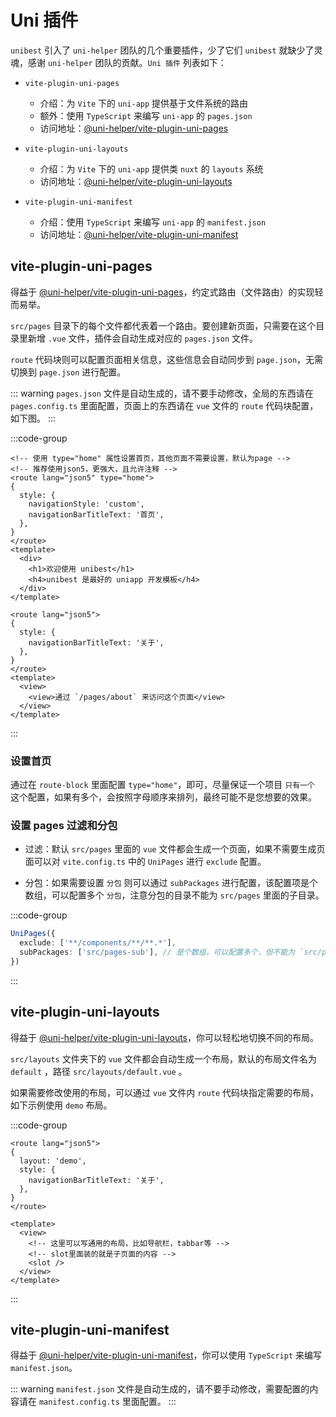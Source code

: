 # Uni 插件

`unibest` 引入了 `uni-helper` 团队的几个重要插件，少了它们 `unibest` 就缺少了灵魂，感谢 `uni-helper` 团队的贡献。`Uni 插件` 列表如下：

- `vite-plugin-uni-pages`

  - 介绍：为 `Vite` 下的 `uni-app` 提供基于文件系统的路由
  - 额外：使用 `TypeScript` 来编写 `uni-app` 的 `pages.json`
  - 访问地址：[@uni-helper/vite-plugin-uni-pages](https://github.com/uni-helper/vite-plugin-uni-pages)

- `vite-plugin-uni-layouts`

  - 介绍：为 `Vite` 下的 `uni-app` 提供类 `nuxt` 的 `layouts` 系统
  - 访问地址：[@uni-helper/vite-plugin-uni-layouts](https://github.com/uni-helper/vite-plugin-uni-layouts)

- `vite-plugin-uni-manifest`

  - 介绍：使用 `TypeScript` 来编写 `uni-app` 的 `manifest.json`
  - 访问地址：[@uni-helper/vite-plugin-uni-manifest](https://github.com/uni-helper/vite-plugin-uni-manifest)

## vite-plugin-uni-pages

得益于 [@uni-helper/vite-plugin-uni-pages](https://github.com/uni-helper/vite-plugin-uni-pages)，约定式路由（文件路由）的实现轻而易举。

`src/pages` 目录下的每个文件都代表着一个路由。要创建新页面，只需要在这个目录里新增 `.vue` 文件，插件会自动生成对应的 `pages.json` 文件。

`route` 代码块则可以配置页面相关信息，这些信息会自动同步到 `page.json`，无需切换到 `page.json` 进行配置。

::: warning
`pages.json` 文件是自动生成的，请不要手动修改，全局的东西请在 `pages.config.ts` 里面配置，页面上的东西请在 `vue` 文件的 `route` 代码块配置，如下图。
:::

:::code-group

```vue [src/pages/index.vue]
<!-- 使用 type="home" 属性设置首页，其他页面不需要设置，默认为page -->
<!-- 推荐使用json5，更强大，且允许注释 -->
<route lang="json5" type="home">
{
  style: {
    navigationStyle: 'custom',
    navigationBarTitleText: '首页',
  },
}
</route>
<template>
  <div>
    <h1>欢迎使用 unibest</h1>
    <h4>unibest 是最好的 uniapp 开发模板</h4>
  </div>
</template>
```

```vue [src/pages/about.vue]
<route lang="json5">
{
  style: {
    navigationBarTitleText: '关于',
  },
}
</route>
<template>
  <view>
    <view>通过 `/pages/about` 来访问这个页面</view>
  </view>
</template>
```

:::

### 设置首页

通过在 `route-block` 里面配置 `type="home"`，即可，尽量保证一个项目 `只有一个` 这个配置，如果有多个，会按照字母顺序来排列，最终可能不是您想要的效果。

### 设置 pages 过滤和分包

- 过滤：默认 `src/pages` 里面的 `vue` 文件都会生成一个页面，如果不需要生成页面可以对 `vite.config.ts` 中的 `UniPages` 进行 `exclude` 配置。

- 分包：如果需要设置 `分包` 则可以通过 `subPackages` 进行配置，该配置项是个数组，可以配置多个 `分包`，注意分包的目录不能为 `src/pages` 里面的子目录。

:::code-group

```ts [vite.config.ts]
UniPages({
  exclude: ['**/components/**/**.*'],
  subPackages: ['src/pages-sub'], // 是个数组，可以配置多个，但不能为 `src/pages` 里面的子目录
})
```

:::

## vite-plugin-uni-layouts

得益于 [@uni-helper/vite-plugin-uni-layouts](https://github.com/uni-helper/vite-plugin-uni-layouts)，你可以轻松地切换不同的布局。

`src/layouts` 文件夹下的 `vue` 文件都会自动生成一个布局，默认的布局文件名为 `default` ，路径 `src/layouts/default.vue` 。

如果需要修改使用的布局，可以通过 `vue` 文件内 `route` 代码块指定需要的布局，如下示例使用 `demo` 布局。

:::code-group

```vue [src/pages/demo.vue]{3}
<route lang="json5">
{
  layout: 'demo',
  style: {
    navigationBarTitleText: '关于',
  },
}
</route>
```

```vue [src/layouts/demo.vue]
<template>
  <view>
    <!-- 这里可以写通用的布局，比如导航栏，tabbar等 -->
    <!-- slot里面装的就是子页面的内容 -->
    <slot />
  </view>
</template>
```

:::

## vite-plugin-uni-manifest

得益于 [@uni-helper/vite-plugin-uni-manifest](https://github.com/uni-helper/vite-plugin-uni-manifest)，你可以使用 `TypeScript` 来编写 `manifest.json`。

::: warning
`manifest.json` 文件是自动生成的，请不要手动修改，需要配置的内容请在 `manifest.config.ts` 里面配置。
:::
